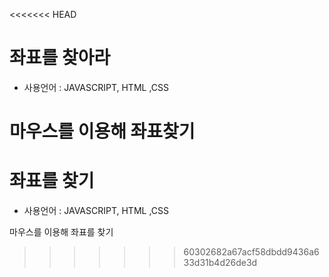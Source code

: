 <<<<<<< HEAD
# 좌표를 찾아라

-   사용언어 : JAVASCRIPT, HTML ,CSS

마우스를 이용해 좌표찾기
=======
# 좌표를 찾기

-   사용언어 : JAVASCRIPT, HTML ,CSS

마우스를 이용해 좌표를 찾기
>>>>>>> 60302682a67acf58dbdd9436a633d31b4d26de3d
